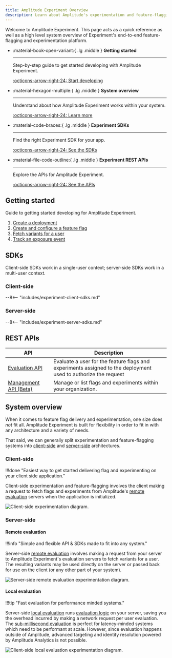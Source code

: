```yaml
---
title: Amplitude Experiment Overview
description: Learn about Amplitude's experimentation and feature-flagging platform.
---
```


Welcome to Amplitude Experiment. This page acts as a quick reference as well as a high level system overview of Experiment's end-to-end feature-flagging and experimentation platform.

<div class="grid cards" markdown>

-   :material-book-open-variant:{ .lg .middle } __Getting started__

    ---

    Step-by-step guide to get started developing with Amplitude Experiment.

    [:octicons-arrow-right-24: Start developing](#getting-started)

-   :material-hexagon-multiple:{ .lg .middle } __System overview__

    ---

    Understand about how Amplitude Experiment works within your system.

    [:octicons-arrow-right-24: Learn more](#system-overview)

-   :material-code-braces:{ .lg .middle } __Experiment SDKs__

    ---

    Find the right Experiment SDK for your app.

    [:octicons-arrow-right-24: See the SDKs](#sdks)

-   :material-file-code-outline:{ .lg .middle } __Experiment REST APIs__

    ---

    Explore the APIs for Amplitude Experiment.

    [:octicons-arrow-right-24: See the APIs](#rest-apis)

</div>

## Getting started

Guide to getting started developing for Amplitude Experiment.

1. [Create a deployment](guides/getting-started/create-a-deployment.md)
2. [Create and configure a feature flag](guides/getting-started/create-a-flag.md)
3. [Fetch variants for a user](guides/getting-started/fetch-variants.md)
4. [Track an exposure event](guides/getting-started/track-exposure.md)

## SDKs

Client-side SDKs work in a single-user context; server-side SDKs work in a multi-user context.

### Client-side

--8<-- "includes/experiment-client-sdks.md"

### Server-side

--8<-- "includes/experiment-server-sdks.md"

## REST APIs

| API | Description |
| --- | --- |
| [Evaluation API](apis/evaluation-api.md) | Evaluate a user for the feature flags and experiments assigned to the deployment used to authorize the request |
| [Management API (Beta)](https://developers.experiment.amplitude.com/reference/management-api) | Manage or list flags and experiments within your organization. |


## System overview

When it comes to feature flag delivery and experimentation, one size does _not_ fit all. Amplitude Experiment is built for flexibility in order to fit in with any architecture and a variety of needs.

That said, we can generally split experimentation and feature-flagging systems into [client-side](#client-side) and [server-side](#server-side) architectures.

### Client-side

!!!done "Easiest way to get started delivering flag and experimenting on your client side application."

Client-side experimentation and feature-flagging involves the client making a request to fetch flags and experiments from Amplitude's [remote evaluation](./general/evaluation/remote-evaluation.md) servers when the application is initialized.

![Client-side experimentation diagram.](../assets/images/experiment/client-side-overview.drawio.svg)

### Server-side

#### Remote evaluation

!!!info "Simple and flexible API & SDKs made to fit into any system."

<!-- !!!caution "May have trouble scaling in high volume systems." -->

Server-side [remote evaluation](./general/evaluation/remote-evaluation.md) involves making a request from your server to Amplitude Experiment's evaluation servers to fetch variants for a user. The resulting variants may be used directly on the server or passed back for use on the client (or any other part of your system).

![Server-side remote evaluation experimentation diagram.](../assets/images/experiment/server-side-remote-overview.drawio.svg)

#### Local evaluation

!!!tip "Fast evaluation for performance minded systems."

<!-- !!!caution "Unable to utilized advanced targeting powered by historical analytics data." -->

Server-side [local evaluation](./general/evaluation/local-evaluation.md) runs [evaluation logic](./general/evaluation/implementation.md) on your server, saving you the overhead incurred by making a network request per user evaluation. The [sub-millisecond evaluation](./general/performance-and-caching.md#local-evaluation) is perfect for latency-minded systems which need to be performant at scale. However, since evaluation happens outside of Amplitude, advanced targeting and identity resolution powered by Amplitude Analytics is not possible.

![Client-side local evaluation experimentation diagram.](../assets/images/experiment/server-side-local-overview.drawio.svg)
